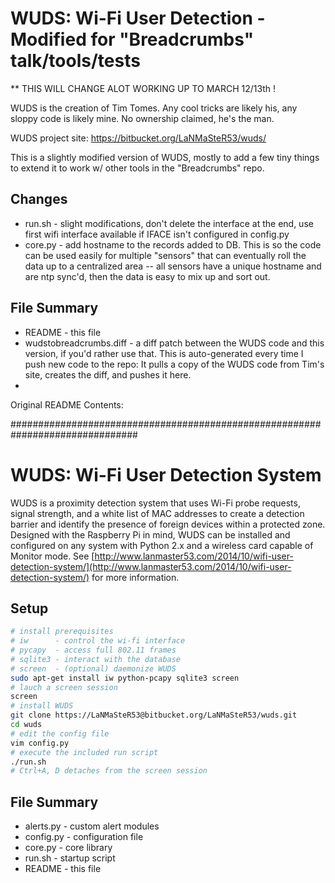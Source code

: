 # WUDS: Wi-Fi User Detection - Modified for "Breadcrumbs" talk/tools/tests #

** THIS WILL CHANGE ALOT WORKING UP TO MARCH 12/13th !

WUDS is the creation of Tim Tomes.  Any cool tricks are likely his, any sloppy
code is likely mine.  No ownership claimed, he's the man.

WUDS project site: https://bitbucket.org/LaNMaSteR53/wuds/

This is a slightly modified version of WUDS, mostly to add a few tiny things to
extend it to work w/ other tools in the "Breadcrumbs" repo.


## Changes
* run.sh - slight modifications, don't delete the interface at the end, use first wifi interface available if IFACE isn't configured in config.py
* core.py - add hostname to the records added to DB.  This is so the code can be used easily for multiple "sensors" that can eventually roll the data up to a centralized area -- all sensors have a unique hostname and are ntp sync'd, then the data is easy to mix up and sort out. 

## File Summary

* README - this file
* wudstobreadcrumbs.diff - a diff patch between the WUDS code and this version, if you'd rather use that.   This is auto-generated every time I push new code to the repo:  It pulls a copy of the WUDS code from Tim's site, creates the diff, and pushes it here.
*   






Original README Contents:

###############################################################################
# WUDS: Wi-Fi User Detection System

WUDS is a proximity detection system that uses Wi-Fi probe requests, signal strength, and a white list of MAC addresses to create a detection barrier and identify the presence of foreign devices within a protected zone. Designed with the Raspberry Pi in mind, WUDS can be installed and configured on any system with Python 2.x and a wireless card capable of Monitor mode. See [http://www.lanmaster53.com/2014/10/wifi-user-detection-system/](http://www.lanmaster53.com/2014/10/wifi-user-detection-system/) for more information.

## Setup

```bash
# install prerequisites
# iw      - control the wi-fi interface
# pycapy  - access full 802.11 frames
# sqlite3 - interact with the database
# screen  - (optional) daemonize WUDS
sudo apt-get install iw python-pcapy sqlite3 screen
# lauch a screen session
screen
# install WUDS
git clone https://LaNMaSteR53@bitbucket.org/LaNMaSteR53/wuds.git
cd wuds
# edit the config file
vim config.py
# execute the included run script
./run.sh
# Ctrl+A, D detaches from the screen session
```

## File Summary

* alerts.py - custom alert modules
* config.py - configuration file
* core.py - core library
* run.sh - startup script
* README - this file
